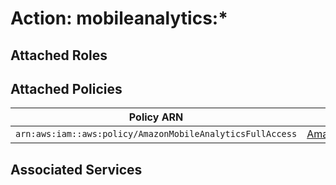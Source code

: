 # Action: mobileanalytics:*

## Attached Roles

## Attached Policies

| Policy ARN | Policy Name |
|------------|-------------|
| `arn:aws:iam::aws:policy/AmazonMobileAnalyticsFullAccess` | [AmazonMobileAnalyticsFullAccess](../policies.md#amazonmobileanalyticsfullaccess) |

## Associated Services

